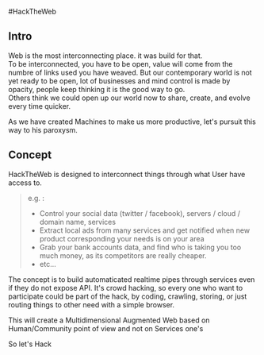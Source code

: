 #HackTheWeb

## Intro

Web is the most interconnecting place. it was build for that.  
To be interconnected, you have to be open, value will come from the numbre of links used you have weaved.
But our contemporary world is not yet ready to be open, lot of businesses and mind control is made by opacity, people keep thinking it is the good way to go.  
Others think we could open up our world now to share, create, and evolve every time quicker.

As we have created Machines to make us more productive, let's pursuit this way to his paroxysm.

## Concept

HackTheWeb is designed to interconnect things through what User have access to.

> e.g. :  
> * Control your social data (twitter / facebook), servers / cloud / domain name, services 
> * Extract local ads from many services and get notified when new product corresponding your needs is on your area
> * Grab your bank accounts data, and find who is taking you too much money, as its competitors are really cheaper.
> * etc...

The concept is to build automaticated realtime pipes through services even if they do not expose API.
It's crowd hacking, so every one who want to participate could be part of the hack, by coding, crawling, storing, or just routing things to other need with a simple browser.

This will create a Multidimensional Augmented Web based on Human/Community point of view and not on Services one's

So let's Hack




